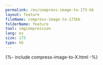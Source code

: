```yaml
---
permalink: /es/compress-image-to-173-kb
layout: feature
fileName: compress-image-to-173kb
folderName: feature
tool: imgcompression
lang: es
size: 173
type: kb
---
```


{%- include compress-image-to-X.html -%}
